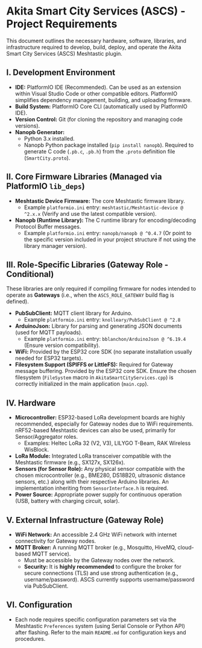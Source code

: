 # Akita Smart City Services (ASCS) - Project Requirements

This document outlines the necessary hardware, software, libraries, and infrastructure required to develop, build, deploy, and operate the Akita Smart City Services (ASCS) Meshtastic plugin.

## I. Development Environment

* **IDE:** PlatformIO IDE (Recommended). Can be used as an extension within Visual Studio Code or other compatible editors. PlatformIO simplifies dependency management, building, and uploading firmware.
* **Build System:** PlatformIO Core CLI (automatically used by PlatformIO IDE).
* **Version Control:** Git (for cloning the repository and managing code versions).
* **Nanopb Generator:**
    * Python 3.x installed.
    * Nanopb Python package installed (`pip install nanopb`). Required to generate C code (`.pb.c`, `.pb.h`) from the `.proto` definition file (`SmartCity.proto`).

## II. Core Firmware Libraries (Managed via PlatformIO `lib_deps`)

* **Meshtastic Device Firmware:** The core Meshtastic firmware library.
    * Example `platformio.ini` entry: `meshtastic/Meshtastic-device @ ^2.x.x` (Verify and use the latest compatible version).
* **Nanopb (Runtime Library):** The C runtime library for encoding/decoding Protocol Buffer messages.
    * Example `platformio.ini` entry: `nanopb/nanopb @ ^0.4.7` (Or point to the specific version included in your project structure if not using the library manager version).

## III. Role-Specific Libraries (Gateway Role - Conditional)

These libraries are only required if compiling firmware for nodes intended to operate as **Gateways** (i.e., when the `ASCS_ROLE_GATEWAY` build flag is defined).

* **PubSubClient:** MQTT client library for Arduino.
    * Example `platformio.ini` entry: `knolleary/PubSubClient @ ^2.8`
* **ArduinoJson:** Library for parsing and generating JSON documents (used for MQTT payloads).
    * Example `platformio.ini` entry: `bblanchon/ArduinoJson @ ^6.19.4` (Ensure version compatibility).
* **WiFi:** Provided by the ESP32 core SDK (no separate installation usually needed for ESP32 targets).
* **Filesystem Support (SPIFFS or LittleFS):** Required for Gateway message buffering. Provided by the ESP32 core SDK. Ensure the chosen filesystem (`FileSystem` macro in `AkitaSmartCityServices.cpp`) is correctly initialized in the main application (`main.cpp`).

## IV. Hardware

* **Microcontroller:** ESP32-based LoRa development boards are highly recommended, especially for Gateway nodes due to WiFi requirements. nRF52-based Meshtastic devices can also be used, primarily for Sensor/Aggregator roles.
    * Examples: Heltec LoRa 32 (V2, V3), LILYGO T-Beam, RAK Wireless WisBlock.
* **LoRa Module:** Integrated LoRa transceiver compatible with the Meshtastic firmware (e.g., SX127x, SX126x).
* **Sensors (for Sensor Role):** Any physical sensor compatible with the chosen microcontroller (e.g., BME280, DS18B20, ultrasonic distance sensors, etc.) along with their respective Arduino libraries. An implementation inheriting from `SensorInterface.h` is required.
* **Power Source:** Appropriate power supply for continuous operation (USB, battery with charging circuit, solar).

## V. External Infrastructure (Gateway Role)

* **WiFi Network:** An accessible 2.4 GHz WiFi network with internet connectivity for Gateway nodes.
* **MQTT Broker:** A running MQTT broker (e.g., Mosquitto, HiveMQ, cloud-based MQTT service).
    * Must be accessible by the Gateway nodes over the network.
    * **Security:** It is **highly recommended** to configure the broker for secure connections (TLS) and use strong authentication (e.g., username/password). ASCS currently supports username/password via PubSubClient.

## VI. Configuration

* Each node requires specific configuration parameters set via the Meshtastic `Preferences` system (using Serial Console or Python API) after flashing. Refer to the main `README.md` for configuration keys and procedures.


